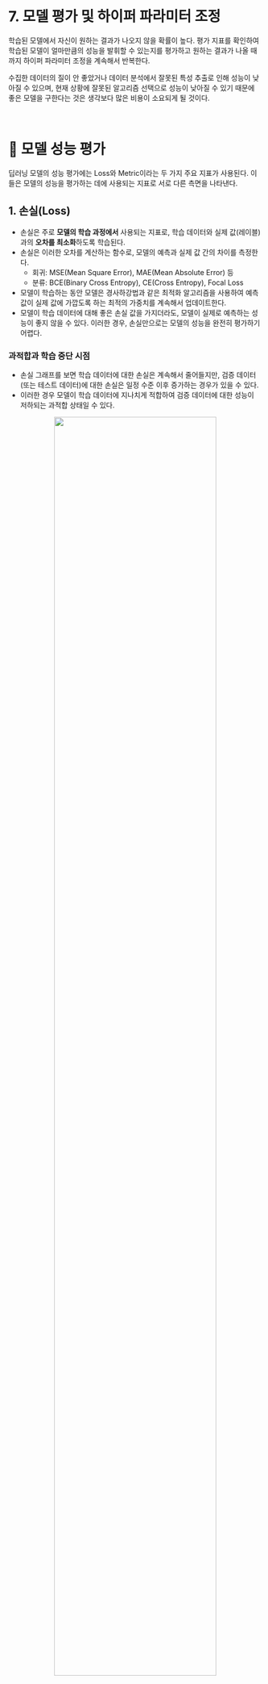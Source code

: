 # 7. 모델 평가 및 하이퍼 파라미터 조정

학습된 모델에서 자신이 원하는 결과가 나오지 않을 확률이 높다. 평가 지표를 확인하여 학습된 모델이 얼마만큼의 성능을 발휘할 수 있는지를 평가하고 원하는 결과가 나올 때까지 하이퍼 파라미터 조정을 계속해서 반복한다.

수집한 데이터의 질이 안 좋았거나 데이터 분석에서 잘못된 특성 추출로 인해 성능이 낮아질 수 있으며, 현재 상황에 잘못된 알고리즘 선택으로 성능이 낮아질 수 있기 때문에 좋은 모델을 구한다는 것은 생각보다 많은 비용이 소요되게 될 것이다.

&nbsp;

# 🚀 모델 성능 평가

딥러닝 모델의 성능 평가에는 Loss와 Metric이라는 두 가지 주요 지표가 사용된다. 이들은 모델의 성능을 평가하는 데에 사용되는 지표로 서로 다른 측면을 나타낸다.

## 1. 손실(Loss)

- 손실은 주로 **모델의 학습 과정에서** 사용되는 지표로, 학습 데이터와 실제 값(레이블)과의 **오차를 최소화**하도록 학습된다.
- 손실은 이러한 오차를 계산하는 함수로, 모델의 예측과 실제 값 간의 차이를 측정한다.
    - 회귀: MSE(Mean Square Error), MAE(Mean Absolute Error) 등
    - 분류: BCE(Binary Cross Entropy), CE(Cross Entropy), Focal Loss
- 모델이 학습하는 동안 모델은 경사하강법과 같은 최적화 알고리즘을 사용하여 예측 값이 실제 값에 가깝도록 하는 최적의 가중치를 계속해서 업데이트한다.
- 모델이 학습 데이터에 대해 좋은 손실 값을 가지더라도, 모델이 실제로 예측하는 성능이 좋지 않을 수 있다. 이러한 경우, 손실만으로는 모델의 성능을 완전히 평가하기 어렵다.

### 과적합과 학습 중단 시점

- 손실 그래프를 보면 학습 데이터에 대한 손실은 계속해서 줄어들지만, 검증 데이터(또는 테스트 데이터)에 대한 손실은 일정 수준 이후 증가하는 경우가 있을 수 있다.
- 이러한 경우 모델이 학습 데이터에 지나치게 적합하여 검증 데이터에 대한 성능이 저하되는 과적합 상태일 수 있다.

<p align="center">
  <img src="./img/7/7_loss1.png" align="center" width="80%">
</p>

<p align="center">
  <img src="./img/7/7_loss2.png" align="center" width="70%">
</p>

- 손실 그래프를 보면 학습이 충분히 진행되어 최적의 성능에 도달한 시점을 파악할 수 있다.
- 만약 처음 학습을 진행한다면 에폭을 길게 하여 과적합을 직접 확인해보고 성능 향상이 멈췄다 싶은 지점을 학습 중단 시점으로 결정해보는 것이 좋다.

### Loss curve & Learning rate

<p align="center">
  <img src="./img/7/7_loss3.png" align="center" width="55%">
  <img src="./img/7/7_loss4.png" align="center" width="35%">
</p>

<p align="center">
  
| 손실 곡선 모양 | 해결방법 |
| --- | --- |
| curve가 선형적이다. | Learning rate를 더 높게 설정한다. |
| curve 감소 폭이 작다. | Learning rate를 더 낮게 설정한다. |
| curve 진동 폭이 크다. | Batch size를 더 높게 설정한다. |

</p>

<p align="center">
  <img src="./img/7/7_loss5.png" align="center" width="50%">
  <img src="./img/7/7_loss6.png" align="center" width="45%">
</p>

### Learning rate & Batch size

1. 🔻 batch-size & 🔻 learning-rate
    
    → 한 번에 적은 데이터로 조금씩 학습하기 때문에 그 만큼 학습 수가 많아지므로 local minima에 빠져 optimal minima에 도달하기 힘들지만, 초기 방향은 쉽게 잡히고 수렴은 잘 될 것이다.
    
2. 🔻 batch-size & 🔺 learning-rate
    
    → 적은 데이터로 많은 학습을 바라기 때문에 잘 수렴하기 힘들 것이다.
    
3. 🔺 batch-size & 🔻 learning-rate
    
    → 많은 데이터로 조금씩 학습해나가기 때문에 과적합이 쉽게 될 것이다.
    
4. 🔺 batch-size & 🔺 learning-rate
    
    → 한 번에 많은 데이터로 많이 학습하기 때문에 초기 방향을 잡기 힘들어 learning-rate를 잘 조절해야 할 것이다. 그리고 과적합의 문제도 존재한다. 하지만 local minima에 걸릴 확률이 적고, optimal minima에 수렴할 수 있다.
    

```bash
model = YOLO("yolov8x") # yolov8n, yolov8s, yolov8m, yolov8l, yolov8x 등이 있음
results = model.train(
  data= "data.yaml",
  imgsz=640,
  epochs=50,
  batch=32,
  patience=5,
  workers=16,
  device=0,
  exist_ok=True,
  project=f"{data_path}/{MODEL}",
  name="train",
  seed=SEED,
  pretrained=False,
  resume=False,

  optimizer="AdamW",
  lr0=0.0005,
  mixup=0.3,
  cos_lr=True,
  flipud=0.0,
  fliplr=0.0,

  augment=False,
  val=True,
  cache=True
  )
```

<p align="center">
  <img src="./img/7/7_loss7.png" align="center" width="90%">
</p>

<p align="center">
  <img src="./img/7/7_loss8.png" align="center" width="90%">
</p>

## 2. 평가 지표(Metric)

<p align="center">
  <img src="./img/7/7_metric1.png" align="center" width="80%">
</p>

- 평가 지표는 어떤 모델을 평가 혹은 비교하기 위해 모델의 성능을 숫자로 표현하는 것을 말한다.
- 분류 문제에서 가장 자주 활용되는 평가 지표는 accuracy, auc, f1 score 등이 있다. 이것을 잘 이해하기 위해서 **혼동 행렬(confusion matrix)**을 ****먼저 이해하는 것이 도움이 된다.

### 2.1 혼동 행렬

- 혼동 행렬은 분류 모델의 성능을 평가하는 데에 사용된다.

<p align="center">
  <img src="./img/7/7_metric2.png" align="center" width="60%">
</p>

### 2.2 정확도(Accuracy)

- 사실상 가장 많이 쓰이는 개념으로 타겟 대비 정확히 예측한 비율을 정의한다.
    - 얼마나 많이 틀린 것은 틀린 것으로, 맞는 것은 맞은 것으로 잘 예측하였는가
- 클래스 불균형이 심한 데이터에서는 활용하는 것이 적절하지 않다.
- 이진 분류의 경우 데이터의 구성에 따라 모델의 성능을 왜곡할 수 있기 때문에 정확도 수치 하나만 가지고 성능을 평가하지 않는다.

```python
Accuracy = (TP + TN) / (TP + FP + FN + TN)
```

### 2.3 정밀도(Precision)

- 모델이 True로 예측한 것 중에 실제로 True인 비율이다.
    - 정답이라고 생각한 것 중에서 얼마나 많이 맞았는가, 과연 실속이 있는가
    - 객체인식 문제에서 보면 잘못된 바운딩 박스를 그려놓은 상황.
    - **실제로 아닌데 맞다고 생각한 개수**에 따라 결과가 달라진다.
- Precision이 낮으면 거짓 양성이 많아 신뢰도가 떨어질 수 있다.
    - 검출능력이 뛰어나겠지만 실속이 없을 수 있다.
    - 실제로 스팸이 아닌데 스팸으로 오인해서 중요한 메일을 못받았다.
    - 실제로 재난이 일어나지 않았는데 재난 문자가 발송되었다. 밑져야 본전 사례
- Precision이 너무 높으면 확실한 경우에만 양성으로 예측하기 때문에 검출능력이 떨어질 수 있다.
    - 완벽주의
    - 스팸 차단을 놓칠 수 있다.
    - 실제 재난 상황을 놓칠 수 있다.

```python
Precision = TP / (TP + FP)
```

### 2.4 재현율(Recall, Sensitivity)

- 실제로 True인 것 중에서 모델이 True로 예측한 비율이다.
    - 객체인식 문제에서 보면 정답인 객체를 탐지해내지 못한 상황
    - **실제로 맞는데 아니라고 생각한 개수**에 따라 결과가 달라진다.
- Recall이 낮으면 정답이 아니라고 오인하는 경우가 많아진다.
    - 정답조차 잘 찾지 못할 것이다.
    - 진짜 스팸인데 스팸이 아니라고 해버리는 상황
    - 진짜 재난 상황인데 재난이 아니라고 판단해버리는 상황
- Recall이 너무 높으면 진짜라고 예측한 것이 필요 이상으로 많은 상황이다.
    - 몇 개 정도는 잘못 판단할지라도 정답은 잘 찾아낼 것이다.

```python
Recall = TP / (TP + FN)
```

### 2.5 Precision vs Recall

- Precision과 Recall은 모두 True라고 예측한 것과 관련이 있으나, 관점이 다르다고 볼 수 있다.
- 임계값을 조정해 Precision 또는 Recall을 높일 수 있지만 Precision과 Recall은 상호보완적이기 때문에, Recall을 올리면 Precision이 내려가고, precision을 올리면 recall이 내려갈 수 밖에 없다.
    1. 🔻 Precision & 🔺 Recall
        
        → 높은 확률로 정답을 잘 찾아내겠지만 많은 경우에 가짜도 포함될 수 있다.
        
        → 필요 없는 것을 뽑을 수 있다. (낮은 임계값)
        
    2. 🔺 Precision & 🔻 Recall
        
        → 정답만 뽑으려다 보니 미처 못 뽑힌 정답들도 많이 존재할 수 있다.
        
        → 필요한 것을 못 뽑을 수 있다. (높은 임계값)
        
- 이진 분류 문제에서 적절한 임계값을 찾는 메트릭은 ROC-curve와 AUC가 있다.

### 2.6 F1 Score

- Precision과 Recall의 상호보완적 관계를 이용하여 생겨난 것이 F1 score이다.
- F1 score는 Precision과 Recall의 **조화 평균**을 나타내는 것으로 분류기 등을 만들 때 Precision과 Recall 사이에서 절충이 이루어지며 특이값의 리스크를 회피할 수 있다.
- 보통 클래스 불균형이 있을 때 활용하는 지표이다.
- 1에 가까울 수록 좋은 모델이다.

```python
F1-score = 2 * ((Precision*Recall)/(Precision+Recall))

# 예1) 1, 0.1
2*(0.1/1.1) = 0.1818xxx
# 예2) 0.1, 0.1
2*(0.01/0.2) = 0.1
# 예3) 1, 1
2*(1/2) = 1
```

### 2.7 ROC 곡선

- ROC 곡선은 주로 **이진 분류 문제**에서 사용되는 평가 도구로, TPR(True Positive Rate)과 FPR(False Positive Rate)을 활용한다.
- 모델이 양성 클래스를 놓치지 않고 잘 예측하는 능력과 음성 클래스를 잘못하여 양성으로 잘못 예측하는 능력을 가지고 평가한다.
- ROC 곡선은 TPR과 FPR 값을 다양한 임계값에 대해 계산하여 그리고 각각의 임계값에 따른 TPR과 FPR을 연결하여 그림으로 나타낸 것이 ROC 곡선이다. 모델의 성능이 높을수록 ROC 곡선은 좌상단을 향한다.
- AUC(Area Under the Curve)는 ROC 곡선 아래 영역의 넓이이고, 1에 가까울 수록 좋다.

<p align="center">
  <img src="./img/7/7_metric3.png" align="center" width="70%">
</p>

<p align="center">
  <img src="./img/7/7_metric4.png" align="center" width="70%">
</p>

<p align="center">
  <img src="./img/7/7_metric5.png" align="center" width="60%">
</p>

&nbsp;

&nbsp;


# 🚀 객체 인식 모델 평가

## 1. mAP(mean Average Precision)

mAP는 Object Detection 분야에서 모델의 성능을 평가하는 지표이다. 객체 검출은 이미지 내에서 객체의 위치와 클래스를 예측하는 작업이므로, 정확도를 측정하기 위해 단순한 정확도보다는 mAP와 같은 특화된 지표가 사용된다.

### 1.1 IoU 계산

- IoU는 실제 Bounding box와 예측 Bounding box가 얼마나 일치하는지를 확인하기 위해 사용된다.
- 1에 가까울수록 좋고, 0에 가까울수록 나쁘다.
- IoU가 0.5 이상일 경우 일치하는 객체로 판단한다.

<p align="center">
  <img src="./img/7/7_metric6.png" align="center" width="40%">
</p>

### P1.2 Precision-Recall 곡선 그리기

<p align="center">
  <img src="./img/7/7_metric7.png" align="center" width="80%">
</p>

- PR 곡선은 confidence 임계값에 따른 precision과 recall의 변화를 그래프로 표현한 것이다.
- Recall이 높아져도 Precision이 유지되는 경우, 특정 class 검출을 위한 모델 성능이 좋을 것으로 평가된다. 즉, confidence 임계값을 변경하더라도, Precision과 Recall이 모두 높은 경우 모델 성능이 좋을 것으로 평가한다.
- 관련된 객체만 검출할 수 있는 모델. 즉, 거짓 양성 개수가 적은 경우(🔺Precision)도 좋은 모델로 평가할 수 있다.

### 1.3 AP(Average precision) 계산

- AP 곡선은 Pecision과 Recall을 고려한 종합적 평가 지표이며, 실제로 AP는 0~1 사이의 모든 Recall에 대응하는 평균 Precision이다.
- AP는 precision과 recall을 그래프로 나타냈을 때의 아래 면적이다. AP가 높을 수록 알고리즘의 성능이 좋다고 판단할 수 있다.
- 각 클래스마다 한 AP를 갖게 되는데 모든 class의 AP에 대해 평균값을 낸 것이 mAP(mean Average Precision)이다.

<p align="center">
  <img src="./img/7/7_metric8.png" align="center" width="55%">
</p>

## 2. YOLO 알고리즘 성능에 대해

<p align="center">
  <img src="./img/7/7_metric9.png" align="center" width="80%">
</p>

- YOLO에서 제공하는 잘 설계된 많은 모델이 있다.
    - 모델 구조 복잡도에 따라 n<s<m<l<x 순으로 나열할 수 있으며, 복잡할 수록 파라미터도 늘어나기 때문에 학습 시간도 늘어남을 인지해야 한다.

<p align="center">
  <img src="./img/7/7_metric10.png" align="center" width="60%">
</p>

- mAP가 높을 수록 검출 성능은 좋겠지만 검출 속도도 느려지는 것을 볼 수 있다.
    - 번호판 인식은 실시간성을 보장해야하기 때문에 검출 속도가 매우 중요하다.
    - YOLOv8x과 YOLOv8m 모델 중 어떤 것이 좋을지에 대해서는 상황에 따라 판단할 필요가 있다.